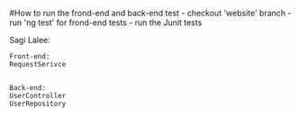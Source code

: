 #How to run the frond-end and back-end test
    - checkout 'website' branch
    - run 'ng test' for frond-end tests
    - run the Junit tests

Sagi Lalee:

    Front-end:
    RequestSerivce
    
    
    Back-end:
    UserController
    UserRepository
    

